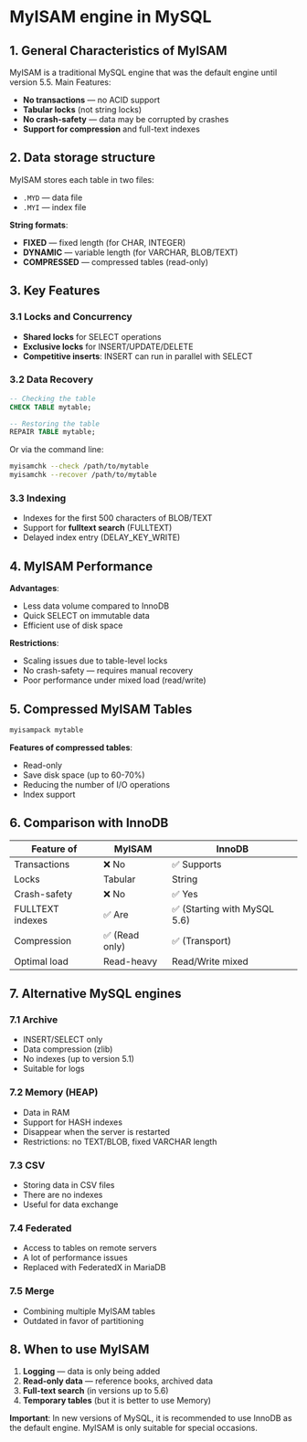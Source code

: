 # **MyISAM engine in MySQL**

## **1. General Characteristics of MyISAM**
MyISAM is a traditional MySQL engine that was the default engine until version 5.5. Main Features:
- **No transactions** — no ACID support
- **Tabular locks** (not string locks)
- **No crash-safety** — data may be corrupted by crashes
- **Support for compression** and full-text indexes

## **2. Data storage structure**
MyISAM stores each table in two files:
- `.MYD` — data file
- `.MYI` — index file

**String formats**:
- **FIXED** — fixed length (for CHAR, INTEGER)
- **DYNAMIC** — variable length (for VARCHAR, BLOB/TEXT)
- **COMPRESSED** — compressed tables (read-only)

## **3. Key Features**

### **3.1 Locks and Concurrency**
- **Shared locks** for SELECT operations
- **Exclusive locks** for INSERT/UPDATE/DELETE
- **Competitive inserts**: INSERT can run in parallel with SELECT

### **3.2 Data Recovery**
```sql
-- Checking the table
CHECK TABLE mytable;

-- Restoring the table
REPAIR TABLE mytable;
```
Or via the command line:
```bash
myisamchk --check /path/to/mytable
myisamchk --recover /path/to/mytable
```

### **3.3 Indexing**
- Indexes for the first 500 characters of BLOB/TEXT
- Support for **fulltext search** (FULLTEXT)
- Delayed index entry (DELAY_KEY_WRITE)

## **4. MyISAM Performance**
**Advantages**:
- Less data volume compared to InnoDB
- Quick SELECT on immutable data
- Efficient use of disk space

**Restrictions**:
- Scaling issues due to table-level locks
- No crash-safety — requires manual recovery
- Poor performance under mixed load (read/write)

## **5. Compressed MyISAM Tables**
```bash
myisampack mytable
```
**Features of compressed tables**:
- Read-only
- Save disk space (up to 60-70%)
- Reducing the number of I/O operations
- Index support

## **6. Comparison with InnoDB**

| Feature of       | MyISAM        | InnoDB                      |
| ---------------- | ------------- | --------------------------- |
| Transactions     | ❌ No          | ✅ Supports                  |
| Locks            | Tabular       | String                      |
| Crash-safety     | ❌ No          | ✅ Yes                       |
| FULLTEXT indexes | ✅ Are         | ✅ (Starting with MySQL 5.6) |
| Compression      | ✅ (Read only) | ✅ (Transport)               |
| Optimal load     | Read-heavy    | Read/Write mixed            |

## **7. Alternative MySQL engines**

### **7.1 Archive**
- INSERT/SELECT only
- Data compression (zlib)
- No indexes (up to version 5.1)
- Suitable for logs

### **7.2 Memory (HEAP)**
- Data in RAM
- Support for HASH indexes
- Disappear when the server is restarted
- Restrictions: no TEXT/BLOB, fixed VARCHAR length

### **7.3 CSV**
- Storing data in CSV files
- There are no indexes
- Useful for data exchange

### **7.4 Federated**
- Access to tables on remote servers
- A lot of performance issues
- Replaced with FederatedX in MariaDB

### **7.5 Merge**
- Combining multiple MyISAM tables
- Outdated in favor of partitioning

## **8. When to use MyISAM**
1. **Logging** — data is only being added
2. **Read-only data** — reference books, archived data
3. **Full-text search** (in versions up to 5.6)
4. **Temporary tables** (but it is better to use Memory)

**Important**: In new versions of MySQL, it is recommended to use InnoDB as the default engine. MyISAM is only suitable for special occasions.